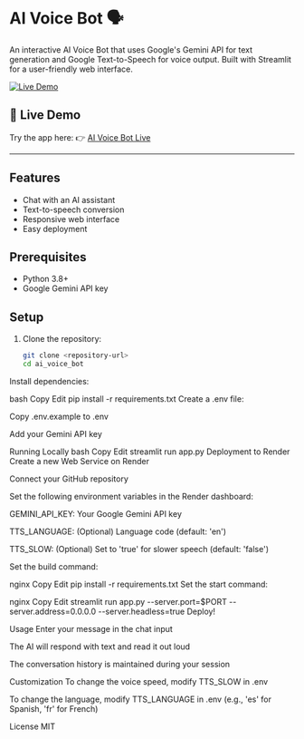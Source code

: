 # AI Voice Bot 🗣️

An interactive AI Voice Bot that uses Google's Gemini API for text generation and Google Text-to-Speech for voice output. Built with Streamlit for a user-friendly web interface.

[![Live Demo](https://img.shields.io/badge/Live-Demo-blue)](https://ommetascifortechnology-urr9dyip8mk99zqk6baha7.streamlit.app/)

## 🔗 Live Demo

Try the app here: 👉 [AI Voice Bot Live](https://ommetascifortechnology-urr9dyip8mk99zqk6baha7.streamlit.app/)

---

## Features

- Chat with an AI assistant
- Text-to-speech conversion
- Responsive web interface
- Easy deployment

## Prerequisites

- Python 3.8+
- Google Gemini API key

## Setup

1. Clone the repository:
   ```bash
   git clone <repository-url>
   cd ai_voice_bot
Install dependencies:

bash
Copy
Edit
pip install -r requirements.txt
Create a .env file:

Copy .env.example to .env

Add your Gemini API key

Running Locally
bash
Copy
Edit
streamlit run app.py
Deployment to Render
Create a new Web Service on Render

Connect your GitHub repository

Set the following environment variables in the Render dashboard:

GEMINI_API_KEY: Your Google Gemini API key

TTS_LANGUAGE: (Optional) Language code (default: 'en')

TTS_SLOW: (Optional) Set to 'true' for slower speech (default: 'false')

Set the build command:

nginx
Copy
Edit
pip install -r requirements.txt
Set the start command:

nginx
Copy
Edit
streamlit run app.py --server.port=$PORT --server.address=0.0.0.0 --server.headless=true
Deploy!

Usage
Enter your message in the chat input

The AI will respond with text and read it out loud

The conversation history is maintained during your session

Customization
To change the voice speed, modify TTS_SLOW in .env

To change the language, modify TTS_LANGUAGE in .env (e.g., 'es' for Spanish, 'fr' for French)

License
MIT
